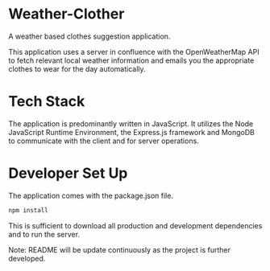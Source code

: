 # Weather-Clother
A weather based clothes suggestion application.

This application uses a server in confluence with the OpenWeatherMap API to fetch relevant local weather information and emails you the appropriate clothes to wear for the day automatically.

# Tech Stack

The application is predominantly written in JavaScript. It utilizes the Node JavaScript Runtime Environment, the Express.js framework and MongoDB to communicate with the client and for server operations.

# Developer Set Up

The application comes with the package.json file.
```javascript 
npm install
```
This is sufficient to download all production and development dependencies and to run the server.


Note: README will be update continuously as the project is further developed.
